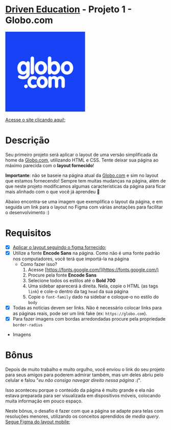 # [Driven Education](https://www.driven.com.br/) - Projeto 1 - Globo.com

<img src="https://github.com/Ranbut/projeto1-globo.com/blob/main/assets/globocom.png" alt="globo.com">

[Acesse o site clicando aqui!](https://ranbut.github.io/projeto1-globo.com/);

# Descrição

Seu primeiro projeto será aplicar o layout de uma versão simplificada da home da [Globo.com](http://globo.com), utilizando HTML e CSS. Tente deixar sua página ao máximo parecida com o **layout fornecido**!

**Importante**: não se baseie na página atual da [Globo.com](http://globo.com) e sim no layout que estamos fornecendo! Sempre tem muitas mudanças na página, além de que neste projeto modificamos algumas características da página para ficar mais alinhado com o que você já aprendeu 🙂

Abaixo encontra-se uma imagem que exemplifica o layout da página, e em seguida um link para o layout no Figma com várias anotações para facilitar o desenvolvimento :)

# Requisitos

- [X]  [Aplicar o layout seguindo o figma fornecido](https://github.com/Ranbut/projeto1-globo.com/blob/main/layouts/Desktop.pdf);
- [X]  Utilize a fonte **Encode Sans** na página. Como não é uma fonte padrão nos computadores, você terá que importá-la na página
    - Como fazer isso?
        1. Acesse [https://fonts.google.com/](https://fonts.google.com/)
        2. Procure pela fonte **Encode Sans**
        3. Selecione todos os estilos até o **Bold 700**
        4. Uma sidebar aparecerá à direita. Nela, copie o HTML (as tags `link`) e cole-o dentro da tag `head` da sua página
        5. Copie o `font-family` dado na sidebar e coloque-o no estilo do `body` 
- [X]  Todas as notícias devem ser links. Não é necessário colocar links para as páginas reais, pode ser um link fake (ex: `https://globo.com`).
- [X]  Para fazer imagens com bordas arredondadas procure pela propriedade `border-radius`
- Imagens

    

# Bônus

Depois de muito trabalho e muito orgulho, você enviou o link do seu projeto para seus amigos para poderem admirar também, mas um deles abriu pelo celular e falou "*eu não consigo navegar direito nessa página :(*".

Isso aconteceu porque o conteúdo da página é muito grande e ela não estava preparada para ser visualizada em dispositivos móveis, colocando muita informação em pouco espaço.

Neste bônus, o desafio é fazer com que a página se adapte para telas com resoluções menores, utilizando os conceitos aprendidos de *media query*.
[Segue Figma do layout mobile](https://github.com/Ranbut/projeto1-globo.com/blob/main/layouts/Mobile.pdf);
